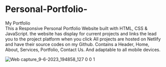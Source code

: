 # Personal-Portfolio-
My Portfolio <br>
This a Responsive Personal Portfolio Website built with HTML, CSS & JavaScript. the website has display for current projects and links the lead you to the project platform when you click
All projects are hosted on Netlify and have their source codes on my Github. 
Contains a Header, Home, About, Services, Portfolio, Contact Us. And adaptable to all mobile devices.

![Web capture_9-6-2023_194858_127 0 0 1](https://github.com/lotsun/Personal-Portfolio-/assets/50834895/fd23422b-c066-4a36-98fb-4ada60599ae7)
